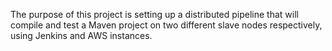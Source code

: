 The purpose of this project is setting up a distributed pipeline that will compile and test a Maven project on two different slave nodes respectively, using Jenkins and AWS instances.

